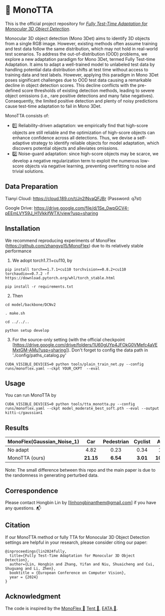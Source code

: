 #  🌠 MonoTTA
This is the official project repository for *[Fully Test-Time Adaptation for Monocular 3D Object Detection](https://arxiv.org/abs/2405.19682v1)*.


Monocular 3D object detection (Mono 3Det) aims to identify 3D objects from a single RGB image. However, existing methods often assume training and test data follow the same distribution, which may not hold in real-world test scenarios. To address the out-of-distribution (OOD) problems, we explore a new adaptation paradigm for Mono 3Det, termed Fully Test-time Adaptation. It aims to adapt a well-trained model to unlabeled test data by handling potential data distribution shifts at test time without access to training data and test labels. However, applying this paradigm in Mono 3Det poses significant challenges due to OOD test data causing a remarkable decline in object detection scores. This decline conflicts with the pre-defined score thresholds of existing detection methods, leading to severe object omissions (i.e., rare positive detections and many false negatives). Consequently, the limited positive detection and plenty of noisy predictions cause test-time adaptation to fail in Mono 3Det. 

MonoTTA consists of:
- 1️⃣ Reliability-driven adaptation: we empirically find that high-score objects are still reliable and the optimization of high-score objects can enhance confidence across all detections. Thus, we devise a self-adaptive strategy to identify reliable objects for model adaptation, which discovers potential objects and alleviates omissions.
- 2️⃣ Noise-guard adaptation: since high-score objects may be scarce, we develop a negative regularization term to exploit the numerous low-score objects via negative learning, preventing overfitting to noise and trivial solutions.

## Data Preparation
Tianyi Cloud: https://cloud.189.cn/t/Jn2INvaQFJBr (Password: q7st)

Google Drive: https://drive.google.com/file/d/1Se_0wpGCV4-pEEmLVY59J_H1VkkjfWTX/view?usp=sharing

## Installation
We recommend reproducing experiments of MonoFlex (https://github.com/zhangyp15/MonoFlex) due to its relatively stable performance
1. We adopt torch1.7.1+cu110, by
 ```
 pip install torch==1.7.1+cu110 torchvision==0.8.2+cu110 torchaudio==0.7.2 -f https://download.pytorch.org/whl/torch_stable.html

 pip install -r requirements.txt 
 ```
2. Then
 ```
cd model/backbone/DCNv2

. make.sh

cd ../../..

python setup develop
 ```

3. For the source-only setting (with the official checkpoint [https://drive.google.com/drive/folders/1U60gUYp4JFOkG0VMefc4aVEMxtGM-AMu?usp=sharing]). Don't forget to config the data path in './config/paths_catalog.py'
```
CUDA_VISIBLE_DEVICES=0 python tools/plain_train_net.py --config runs/monoflex.yaml --ckpt YOUR_CKPT  --eval
```

## Usage
You can run MonoTTA by
 ```
CUDA_VISIBLE_DEVICES=0 python tools/tta_monotta.py --config runs/monoflex.yaml --ckpt model_moderate_best_soft.pth --eval --output kitti-c/gaussian1
 ```

## Results
|     MonoFlex(Gaussian_Noise_1)      | Car | Pedestrian | Cyclist | Avg. |
| :---------- | :--------------: | :-----------------------: | :-----------------------: | :-----------------------: | 
| No adapt   | 4.82            | 0.23                    | 0.34    | 1.8 | 
| MonoTTA (ours) | **21.15** | **6.54** | **3.01** | **10.27** | 

Note: The small difference between this repo and the main paper is due to the randomness in generating perturbed data. 

## Correspondence 

Please contact Hongbin Lin by [linhongbinanthem@gmail.com] if you have any questions.  📬


## Citation
If our MonoTTA method or fully TTA for Monocular 3D Object Detection settings are helpful in your research, please consider citing our paper:
```
@inproceedings{lin2024fully,
  title={Fully Test-Time Adaptation for Monocular 3D Object Detection},
  author={Lin, Hongbin and Zhang, Yifan and Niu, Shuaicheng and Cui, Shuguang and Li, Zhen},
  booktitle = {European Conference on Computer Vision},
  year = {2024}
}
```

## Acknowledgment
The code is inspired by the [MonoFlex 🔗](https://github.com/zhangyp15/MonoFlex) [Tent 🔗](https://github.com/DequanWang/tent), [EATA 🔗](https://github.com/mr-eggplant/EATA).
